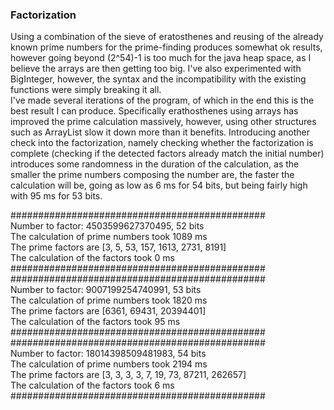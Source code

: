 ### Factorization

Using a combination of the sieve of eratosthenes and reusing of the already known prime numbers
for the prime-finding produces somewhat ok results, however going beyond (2^54)-1 is too much
for the java heap space, as I believe the arrays are then getting too big.
I've also experimented with BigInteger, however, the syntax and the incompatibility with 
the existing functions were simply breaking it all.  
I've made several iterations of the program, of which in the end this is the best result I can
produce. Specifically erathosthenes using arrays has improved the prime calculation massively,
however, using other structures such as ArrayList slow it down more than it benefits.
Introducing another check into the factorization, namely checking whether the factorization
is complete (checking if the detected factors already match the initial number) introduces
some randomness in the duration of the calculation, as the smaller the prime numbers
composing the number are, the faster the calculation will be, going as low as 
6 ms for 54 bits, but being fairly high with 95 ms for 53 bits.

##############################################  
Number to factor: 4503599627370495, 52 bits  
The calculation of prime numbers took 1089 ms  
The prime factors are [3, 5, 53, 157, 1613, 2731, 8191]  
The calculation of the factors took 0 ms  
##############################################  
##############################################  
Number to factor: 9007199254740991, 53 bits  
The calculation of prime numbers took 1820 ms  
The prime factors are [6361, 69431, 20394401]  
The calculation of the factors took 95 ms  
##############################################  
##############################################  
Number to factor: 18014398509481983, 54 bits  
The calculation of prime numbers took 2194 ms  
The prime factors are [3, 3, 3, 3, 7, 19, 73, 87211, 262657]  
The calculation of the factors took 6 ms  
##############################################  